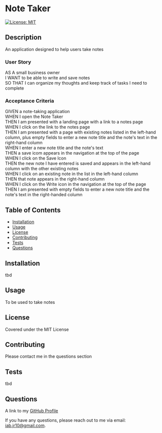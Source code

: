 
  <!-- Remove comments after generation as they are to be used as a guide to help get started-->
  # Note Taker

  [![License: MIT](https://img.shields.io/badge/License-MIT-yellow.svg)](https://opensource.org/licenses/MIT)

  ## Description
  An application designed to help users take notes  
  ### User Story
  AS A small business owner  
  I WANT to be able to write and save notes  
  SO THAT I can organize my thoughts and keep track of tasks I need to complete

  ### Acceptance Criteria
  GIVEN a note-taking application  
  WHEN I open the Note Taker  
  THEN I am presented with a landing page with a link to a notes page  
  WHEN I click on the link to the notes page  
  THEN I am presented with a page with existing notes listed in the left-hand column, plus empty fields to enter a new note title and the note's text in the right-hand column  
  WHEN I enter a new note title and the note's text  
  THEN a save icom appears in the navigation at the top of the page  
  WHEN I click on the Save Icon  
  THEN the new note I have entered is saved and appears in the left-hand column with the other existing notes  
  WHEN I click on an existing note in the list in the left-hand column  
  THEN that note appears in the right-hand column  
  WHEN I click on the Write icon in the navigation at the top of the page  
  THEN I am presented with empty fields to enter a new note title and the note's text in the right-handed column
  <!-- Provide a short description explaining the what, why, and how of your project. Use the following questions as a guide:

  - What was your motivation?
  - Why did you build this project?
  - What problem did it solve?
  - What did you learn? -->

  ## Table of Contents

  <!-- Add a table of contents to make it easy for users to find what they need -->
  - [Installation](#installation)
  - [Usage](#usage)
  - [License](#license)
  - [Contributing](#contributing)
  - [Tests](#tests)
  - [Questions](#questions)


  ## Installation
  tbd

  <!-- What are they steps required to install your project? Provide a step-by-step description of how to get the development environment running. -->

  ## Usage
  To be used to take notes

  <!-- Provide instructions and examples for use. Include screenshots as needed.

  To add a screenshot, create an "assets/images" folder in your repository and upload your screenshot to it. Then, using relative filepath, add it to your README using the following syntax:

  "md
  ![alt text](assets/images/screenshot.png)
  " -->
  ## License
  Covered under the MIT License


  <!-- The next section of a high-quality README file is the license. This lets other developer know what they can and cannot do with your project. If you need help choosing a license, refer to [https://choosealicense.com/](https://choosealicence.com/). -->


  ## Contributing
  Please contact me in the questions section

  <!-- If you would like other developers to contribute to your project, you can include guidelines
  for how they can do so. The Contributor Covenant(https://www.contributor-covenant.org/) is an
  industry standard, but you can always write your own.-->

  ## Tests
  tbd

  <!-- Go the extra mile and write tests for your application. Then provide examples on how to run them here. -->

  ## Questions
  A link to my [GitHub Profile](https://www.github.com/iab-19)

  If you have any questions, please reach out to me via email: iab.jr10@gmail.com.

